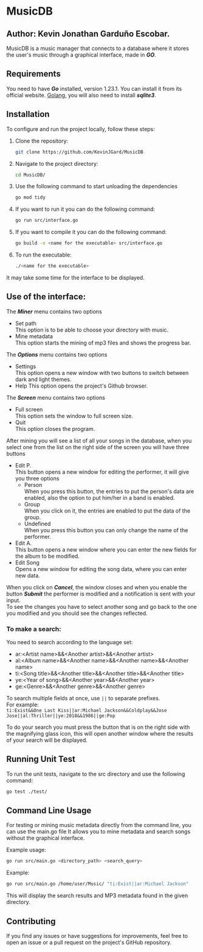 # MusicDB  
## Author: Kevin Jonathan Garduño Escobar.  
MusicDB is a music manager that connects to a database where it stores the user's music through a graphical interface, made in ___GO___.  

## Requirements
You need to have ___Go___ installed, version 1.23.1. You can install it from its official website. [Golang](https://go.dev/), you will also need to install ___sqlite3___.

## Installation
To configure and run the project locally, follow these steps:
1. Clone the repository:
	```bash
	git clone https://github.com/KevinJGard/MusicDB
	```
2. Navigate to the project directory:
	```bash
	cd MusicDB/
	```
3. Use the following command to start unloading the dependencies
	```bash
	go mod tidy
	```
4. If you want to run it you can do the following command:
	```bash
	go run src/interface.go
	```
5. If you want to compile it you can do the following command:
	```bash
	go build -o <name for the executable> src/interface.go
	```
6. To run the executable:
	```bash
	./<name for the executable>
	```
It may take some time for the interface to be displayed.  

## Use of the interface:  
The ___Miner___ menu contains two options  
* Set path  
This option is to be able to choose your directory with music.  
* Mine metadata  
This option starts the mining of mp3 files and shows the progress bar.  

The ___Options___ menu contains two options  
* Settings  
This option opens a new window with two buttons to switch between dark and light themes.  
* Help
This option opens the project's Github browser.  

The ___Screen___ menu contains two options  
* Full screen  
This option sets the window to full screen size.  
* Quit  
This option closes the program.  

After mining you will see a list of all your songs in the database, when you select one from the list on the right side of the screen you will have three buttons  
* Edit P.  
This button opens a new window for editing the performer, it will give you three options  
    * Person  
When you press this button, the entries to put the person's data are enabled, also the option to put him/her in a band is enabled.
    * Group  
When you click on it, the entries are enabled to put the data of the group.  
    * Undefined  
When you press this button you can only change the name of the performer.  
* Edit A.  
This button opens a new window where you can enter the new fields for the album to be modified.  
* Edit Song  
Opens a new window for editing the song data, where you can enter new data.  

When you click on ___Cancel___, the window closes and when you enable the button ___Submit___ the performer is modified and a notification is sent with your input.  
To see the changes you have to select another song and go back to the one you modified and you should see the changes reflected.  

### To make a search:  
You need to search according to the language set: 
- ar:\<Artist name\>&&\<Another artist\>&&\<Another artist\>  
- al:\<Album name\>&&\<Another name\>&&\<Another name\>&&\<Another name\>  
- ti:\<Song title\>&&\<Another title\>&&\<Another title\>&&\<Another title\>  
- ye:\<Year of song\>&&\<Another year\>&&\<Another year\>  
- ge:\<Genre\>&&\<Another genre\>&&\<Another genre\>  

To search multiple fields at once, use `||` to separate prefixes.  
For example:  
`
ti:Exist&&One Last Kiss||ar:Michael Jackson&&Coldplay&&Jose Jose||al:Thriller||ye:2018&&1986||ge:Pop  
`

To do your search you must press the button that is on the right side with the magnifying glass icon, this will open another window where the results of your search will be displayed.  

## Running Unit Test
To run the unit tests, navigate to the src directory and use the following command:  
```bash
go test ./test/
```

## Command Line Usage  
For testing or mining music metadata directly from the command line, you can use the main.go file It allows you to mine metadata and search songs without the graphical interface.  

Example usage:  
```bash
go run src/main.go <directory_path> <search_query>
```
Example:  
```bash
go run src/main.go /home/user/Music/ "ti:Exist||ar:Michael Jackson"
```
This will display the search results and MP3 metadata found in the given directory.

## Contributing
If you find any issues or have suggestions for improvements, feel free to open an issue or a pull request on the project's GitHub repository.